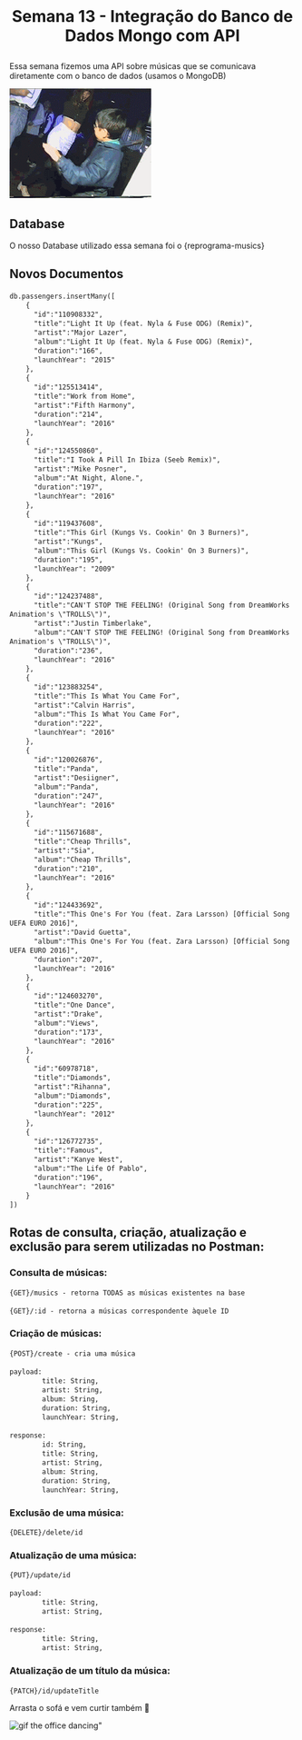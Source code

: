 <h1 align="center">
    <br>
    <p align="center">Semana 13 - Integração do Banco de Dados Mongo com API<p>
</h1>

Essa semana fizemos uma API sobre músicas que se comunicava diretamente com o banco de dados (usamos o MongoDB)

![gif "a boy dancing"](musicas/img/dancing.gif)

## Database 

O nosso Database utilizado essa semana foi o {reprograma-musics}

## Novos Documentos

```
db.passengers.insertMany([
    {
      "id":"110908332",
      "title":"Light It Up (feat. Nyla & Fuse ODG) (Remix)",
      "artist":"Major Lazer",
      "album":"Light It Up (feat. Nyla & Fuse ODG) (Remix)",
      "duration":"166",
      "launchYear": "2015"
    },
    {
      "id":"125513414",
      "title":"Work from Home",
      "artist":"Fifth Harmony",
      "duration":"214",
      "launchYear": "2016"
    },
    {
      "id":"124550860",
      "title":"I Took A Pill In Ibiza (Seeb Remix)",
      "artist":"Mike Posner",
      "album":"At Night, Alone.",
      "duration":"197",
      "launchYear": "2016"
    },
    {
      "id":"119437608",
      "title":"This Girl (Kungs Vs. Cookin' On 3 Burners)",
      "artist":"Kungs",
      "album":"This Girl (Kungs Vs. Cookin' On 3 Burners)",
      "duration":"195",
      "launchYear": "2009"
    },
    {
      "id":"124237488",
      "title":"CAN'T STOP THE FEELING! (Original Song from DreamWorks Animation's \"TROLLS\")",
      "artist":"Justin Timberlake",
      "album":"CAN'T STOP THE FEELING! (Original Song from DreamWorks Animation's \"TROLLS\")",
      "duration":"236",
      "launchYear": "2016"
    },
    {
      "id":"123883254",
      "title":"This Is What You Came For",
      "artist":"Calvin Harris",
      "album":"This Is What You Came For",
      "duration":"222",
      "launchYear": "2016"
    },
    {
      "id":"120026876",
      "title":"Panda",
      "artist":"Desiigner",
      "album":"Panda",
      "duration":"247",
      "launchYear": "2016"
    },
    {
      "id":"115671688",
      "title":"Cheap Thrills",
      "artist":"Sia",
      "album":"Cheap Thrills",
      "duration":"210",
      "launchYear": "2016"
    },
    {
      "id":"124433692",
      "title":"This One's For You (feat. Zara Larsson) [Official Song UEFA EURO 2016]",
      "artist":"David Guetta",
      "album":"This One's For You (feat. Zara Larsson) [Official Song UEFA EURO 2016]",
      "duration":"207",
      "launchYear": "2016"
    },
    {
      "id":"124603270",
      "title":"One Dance",
      "artist":"Drake",
      "album":"Views",
      "duration":"173",
      "launchYear": "2016"
    },
    {
      "id":"60978718",
      "title":"Diamonds",
      "artist":"Rihanna",
      "album":"Diamonds",
      "duration":"225",
      "launchYear": "2012"
    },
    {
      "id":"126772735",
      "title":"Famous",
      "artist":"Kanye West",
      "album":"The Life Of Pablo",
      "duration":"196",
      "launchYear": "2016"
    }
])
```

## Rotas de consulta, criação, atualização e exclusão para serem utilizadas no Postman:


### Consulta de músicas: 

```
{GET}/musics - retorna TODAS as músicas existentes na base

{GET}/:id - retorna a músicas correspondente àquele ID
```
### Criação de músicas: 

```
{POST}/create - cria uma música

payload:
        title: String,
        artist: String,
        album: String,
        duration: String,
        launchYear: String,

response:
        id: String,
        title: String,
        artist: String,
        album: String,
        duration: String,
        launchYear: String,
```

### Exclusão de uma música: 

```
{DELETE}/delete/id
```

### Atualização de uma música: 
```
{PUT}/update/id

payload:
        title: String,
        artist: String,

response:
        title: String,
        artist: String,
```

### Atualização de um título da música: 

```
{PATCH}/id/updateTitle
```

Arrasta o sofá e vem curtir também :woman_dancing:

![gif the office dancing"](musicas/img/source.gif)